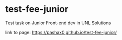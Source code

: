 # test-fee-junior
Test task on Junior Front-end dev in UNL Solutions

link to page: https://pashax0.github.io/test-fee-junior/
